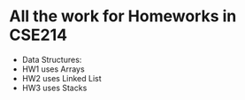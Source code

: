 # All the work for Homeworks in CSE214
- Data Structures:
- HW1 uses Arrays
- HW2 uses Linked List
- HW3 uses Stacks
